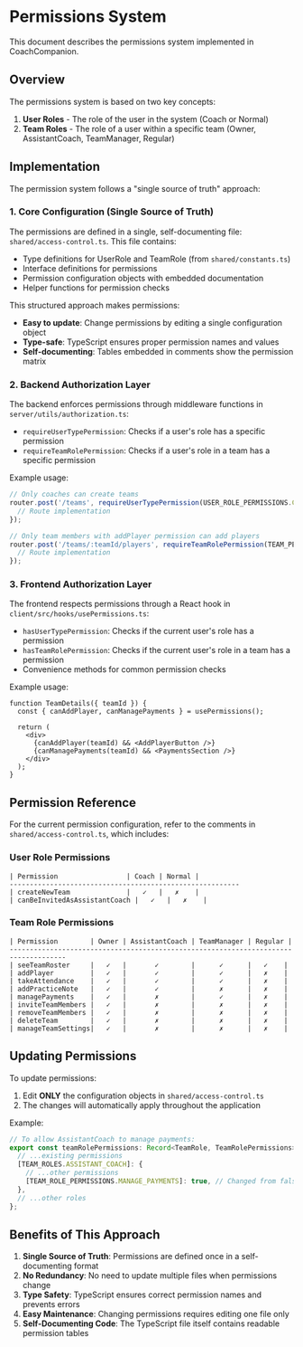 # Permissions System

This document describes the permissions system implemented in CoachCompanion.

## Overview

The permissions system is based on two key concepts:
1. **User Roles** - The role of the user in the system (Coach or Normal)
2. **Team Roles** - The role of a user within a specific team (Owner, AssistantCoach, TeamManager, Regular)

## Implementation

The permission system follows a "single source of truth" approach:

### 1. Core Configuration (Single Source of Truth)

The permissions are defined in a single, self-documenting file: `shared/access-control.ts`. This file contains:

- Type definitions for UserRole and TeamRole (from `shared/constants.ts`)
- Interface definitions for permissions
- Permission configuration objects with embedded documentation
- Helper functions for permission checks

This structured approach makes permissions:
- **Easy to update**: Change permissions by editing a single configuration object
- **Type-safe**: TypeScript ensures proper permission names and values
- **Self-documenting**: Tables embedded in comments show the permission matrix

### 2. Backend Authorization Layer

The backend enforces permissions through middleware functions in `server/utils/authorization.ts`:

- `requireUserTypePermission`: Checks if a user's role has a specific permission
- `requireTeamRolePermission`: Checks if a user's role in a team has a specific permission

Example usage:

```typescript
// Only coaches can create teams
router.post('/teams', requireUserTypePermission(USER_ROLE_PERMISSIONS.CREATE_NEW_TEAM), async (req, res) => {
  // Route implementation
});

// Only team members with addPlayer permission can add players
router.post('/teams/:teamId/players', requireTeamRolePermission(TEAM_PERMISSION_KEYS.ADD_PLAYER), async (req, res) => {
  // Route implementation
});
```

### 3. Frontend Authorization Layer

The frontend respects permissions through a React hook in `client/src/hooks/usePermissions.ts`:

- `hasUserTypePermission`: Checks if the current user's role has a permission
- `hasTeamRolePermission`: Checks if the current user's role in a team has a permission
- Convenience methods for common permission checks

Example usage:

```tsx
function TeamDetails({ teamId }) {
  const { canAddPlayer, canManagePayments } = usePermissions();
  
  return (
    <div>
      {canAddPlayer(teamId) && <AddPlayerButton />}
      {canManagePayments(teamId) && <PaymentsSection />}
    </div>
  );
}
```

## Permission Reference

For the current permission configuration, refer to the comments in `shared/access-control.ts`, which includes:

### User Role Permissions

```
| Permission                 | Coach | Normal |
---------------------------------------------------------
| createNewTeam              |   ✓   |   ✗    |
| canBeInvitedAsAssistantCoach |   ✓   |   ✗    |
```

### Team Role Permissions

```
| Permission        | Owner | AssistantCoach | TeamManager | Regular |
------------------------------------------------------------------------------------
| seeTeamRoster     |   ✓   |       ✓        |      ✓      |   ✓    |
| addPlayer         |   ✓   |       ✓        |      ✓      |   ✗    |
| takeAttendance    |   ✓   |       ✓        |      ✓      |   ✗    |
| addPracticeNote   |   ✓   |       ✓        |      ✗      |   ✗    |
| managePayments    |   ✓   |       ✗        |      ✓      |   ✗    |
| inviteTeamMembers |   ✓   |       ✗        |      ✗      |   ✗    |
| removeTeamMembers |   ✓   |       ✗        |      ✗      |   ✗    |
| deleteTeam        |   ✓   |       ✗        |      ✗      |   ✗    |
| manageTeamSettings|   ✓   |       ✗        |      ✗      |   ✗    |
```

## Updating Permissions

To update permissions:

1. Edit **ONLY** the configuration objects in `shared/access-control.ts`
2. The changes will automatically apply throughout the application

Example:
```typescript
// To allow AssistantCoach to manage payments:
export const teamRolePermissions: Record<TeamRole, TeamRolePermissions> = {
  // ...existing permissions
  [TEAM_ROLES.ASSISTANT_COACH]: {
    // ...other permissions
    [TEAM_ROLE_PERMISSIONS.MANAGE_PAYMENTS]: true, // Changed from false to true
  },
  // ...other roles
};
```

## Benefits of This Approach

1. **Single Source of Truth**: Permissions are defined once in a self-documenting format
2. **No Redundancy**: No need to update multiple files when permissions change
3. **Type Safety**: TypeScript ensures correct permission names and prevents errors
4. **Easy Maintenance**: Changing permissions requires editing one file only
5. **Self-Documenting Code**: The TypeScript file itself contains readable permission tables